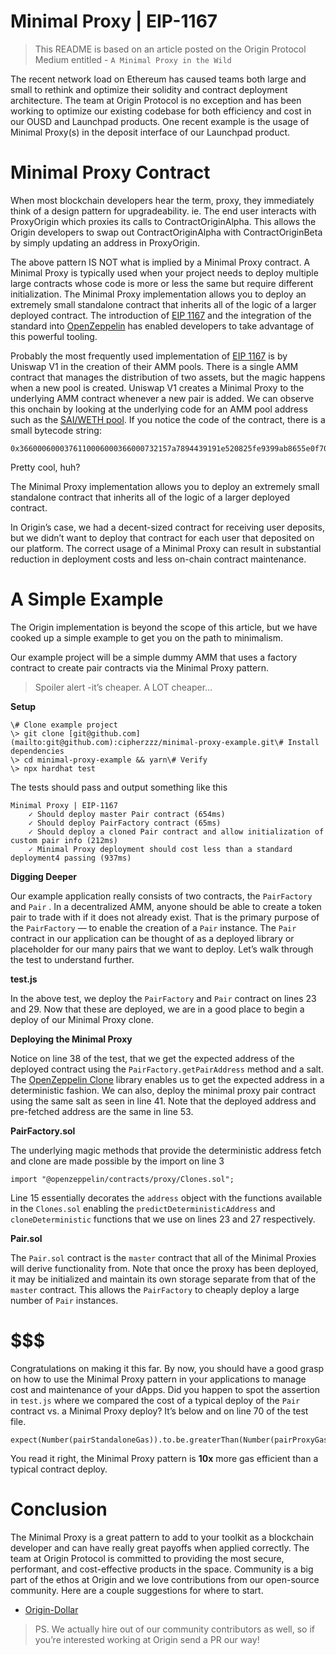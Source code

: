 # Minimal Proxy | EIP-1167

> This README is based on an article posted on the Origin Protocol Medium entitled - `A Minimal Proxy in the Wild`

The recent network load on Ethereum has caused teams both large and small to rethink and optimize their solidity and contract deployment architecture. The team at Origin Protocol is no exception and has been working to optimize our existing codebase for both efficiency and cost in our OUSD and Launchpad products. One recent example is the usage of Minimal Proxy(s) in the deposit interface of our Launchpad product.

Minimal Proxy Contract
======================

When most blockchain developers hear the term, proxy, they immediately think of a design pattern for upgradeability. ie. The end user interacts with ProxyOrigin which proxies its calls to ContractOriginAlpha. This allows the Origin developers to swap out ContractOriginAlpha with ContractOriginBeta by simply updating an address in ProxyOrigin.

The above pattern IS NOT what is implied by a Minimal Proxy contract. A Minimal Proxy is typically used when your project needs to deploy multiple large contracts whose code is more or less the same but require different initialization. The Minimal Proxy implementation allows you to deploy an extremely small standalone contract that inherits all of the logic of a larger deployed contract. The introduction of [EIP 1167](https://eips.ethereum.org/EIPS/eip-1167) and the integration of the standard into [OpenZeppelin](https://docs.openzeppelin.com/contracts/4.x/api/proxy#Clones) has enabled developers to take advantage of this powerful tooling.

Probably the most frequently used implementation of [EIP 1167](https://eips.ethereum.org/EIPS/eip-1167) is by Uniswap V1 in the creation of their AMM pools. There is a single AMM contract that manages the distribution of two assets, but the magic happens when a new pool is created. Uniswap V1 creates a Minimal Proxy to the underlying AMM contract whenever a new pair is added. We can observe this onchain by looking at the underlying code for an AMM pool address such as the [SAI/WETH pool](https://etherscan.io/address/0x09cabec1ead1c0ba254b09efb3ee13841712be14#code). If you notice the code of the contract, there is a small bytecode string:

```
0x3660006000376110006000366000732157a7894439191e520825fe9399ab8655e0f7085af41558576110006000f3
```

Pretty cool, huh?

The Minimal Proxy implementation allows you to deploy an extremely small standalone contract that inherits all of the logic of a larger deployed contract.

In Origin’s case, we had a decent-sized contract for receiving user deposits, but we didn’t want to deploy that contract for each user that deposited on our platform. The correct usage of a Minimal Proxy can result in substantial reduction in deployment costs and less on-chain contract maintenance.

A Simple Example
================

The Origin implementation is beyond the scope of this article, but we have cooked up a simple example to get you on the path to minimalism.

Our example project will be a simple dummy AMM that uses a factory contract to create pair contracts via the Minimal Proxy pattern.

> Spoiler alert -it’s cheaper. A LOT cheaper…

**Setup**

```
\# Clone example project  
\> git clone [git@github.com](mailto:git@github.com):cipherzzz/minimal-proxy-example.git\# Install dependencies  
\> cd minimal-proxy-example && yarn\# Verify  
\> npx hardhat test
```

The tests should pass and output something like this

```
Minimal Proxy | EIP-1167  
    ✓ Should deploy master Pair contract (654ms)  
    ✓ Should deploy PairFactory contract (65ms)  
    ✓ Should deploy a cloned Pair contract and allow initialization of custom pair info (212ms)  
    ✓ Minimal Proxy deployment should cost less than a standard deployment4 passing (937ms)
```

**Digging Deeper**

Our example application really consists of two contracts, the `PairFactory` and `Pair` . In a decentralized AMM, anyone should be able to create a token pair to trade with if it does not already exist. That is the primary purpose of the `PairFactory` — to enable the creation of a `Pair` instance. The `Pair` contract in our application can be thought of as a deployed library or placeholder for our many pairs that we want to deploy. Let’s walk through the test to understand further.

**test.js**

In the above test, we deploy the `PairFactory` and `Pair` contract on lines 23 and 29. Now that these are deployed, we are in a good place to begin a deploy of our Minimal Proxy clone.

**Deploying the Minimal Proxy**

Notice on line 38 of the test, that we get the expected address of the deployed contract using the `PairFactory.getPairAddress` method and a salt. The [OpenZeppelin Clone](https://docs.openzeppelin.com/contracts/4.x/api/proxy#Clones) library enables us to get the expected address in a deterministic fashion. We can also, deploy the minimal proxy pair contract using the same salt as seen in line 41. Note that the deployed address and pre-fetched address are the same in line 53.

**PairFactory.sol**

The underlying magic methods that provide the deterministic address fetch and clone are made possible by the import on line 3

```
import "@openzeppelin/contracts/proxy/Clones.sol";
```

Line 15 essentially decorates the `address` object with the functions available in the `Clones.sol` enabling the `predictDeterministicAddress` and `cloneDeterministic` functions that we use on lines 23 and 27 respectively.

**Pair.sol**

The `Pair.sol` contract is the `master` contract that all of the Minimal Proxies will derive functionality from. Note that once the proxy has been deployed, it may be initialized and maintain its own storage separate from that of the `master` contract. This allows the `PairFactory` to cheaply deploy a large number of `Pair` instances.

$$$
===

Congratulations on making it this far. By now, you should have a good grasp on how to use the Minimal Proxy pattern in your applications to manage cost and maintenance of your dApps. Did you happen to spot the assertion in `test.js` where we compared the cost of a typical deploy of the `Pair` contract vs. a Minimal Proxy deploy? It’s below and on line 70 of the test file.

```
expect(Number(pairStandaloneGas)).to.be.greaterThan(Number(pairProxyGas)\*10)
```

You read it right, the Minimal Proxy pattern is **10x** more gas efficient than a typical contract deploy.

Conclusion
==========

The Minimal Proxy is a great pattern to add to your toolkit as a blockchain developer and can have really great payoffs when applied correctly. The team at Origin Protocol is committed to providing the most secure, performant, and cost-effective products in the space. Community is a big part of the ethos at Origin and we love contributions from our open-source community. Here are a couple suggestions for where to start.

*   [Origin-Dollar](https://github.com/OriginProtocol/origin-dollar/issues?q=is%3Aissue+is%3Aopen+label%3A%22good+first+issue%22)

> PS. We actually hire out of our community contributors as well, so if you’re interested working at Origin send a PR our way!
